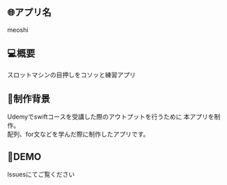 ## :globe_with_meridians:アプリ名
meoshi

## :computer:概要
スロットマシンの目押しをコソッと練習アプリ

## :speech_balloon:制作背景
Udemyでswiftコースを受講した際のアウトプットを行うために
本アプリを制作。  
配列、for文などを学んだ際に制作したアプリです。

## :eyes:DEMO
Issuesにてご覧ください
